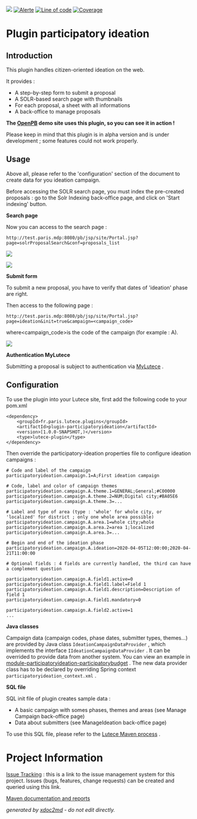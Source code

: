 ![](https://dev.lutece.paris.fr/jenkins/buildStatus/icon?job=particip-plugin-participatoryideation-deploy)
[![Alerte](https://dev.lutece.paris.fr/sonar/api/project_badges/measure?project=fr.paris.lutece.plugins%3Aplugin-participatoryideation&metric=alert_status)](https://dev.lutece.paris.fr/sonar/dashboard?id=fr.paris.lutece.plugins%3Aplugin-participatoryideation)
[![Line of code](https://dev.lutece.paris.fr/sonar/api/project_badges/measure?project=fr.paris.lutece.plugins%3Aplugin-participatoryideation&metric=ncloc)](https://dev.lutece.paris.fr/sonar/dashboard?id=fr.paris.lutece.plugins%3Aplugin-participatoryideation)
[![Coverage](https://dev.lutece.paris.fr/sonar/api/project_badges/measure?project=fr.paris.lutece.plugins%3Aplugin-participatoryideation&metric=coverage)](https://dev.lutece.paris.fr/sonar/dashboard?id=fr.paris.lutece.plugins%3Aplugin-participatoryideation)

# Plugin participatory ideation

## Introduction

This plugin handles citizen-oriented ideation on the web.

It provides :

 
* A step-by-step form to submit a proposal
* A SOLR-based search page with thumbnails
* For each proposal, a sheet with all informations
* A back-office to manage proposals

 **The [OpenPB](https://github.com/lutece-secteur-public/particip-site-participatorybudget) demo site uses this plugin, so you can see it in action !** 

Please keep in mind that this plugin is in alpha version and is under development ; some features could not work properly.

## Usage

Above all, please refer to the 'configuration' section of the document to create data for you ideation campaign.

Before accessing the SOLR search page, you must index the pre-created proposals : go to the Solr Indexing back-office page, and click on 'Start indexing' button.

 **Search page** 

Now you can access to the search page :

```
http://test.paris.mdp:8080/pb/jsp/site/Portal.jsp?page=solrProposalSearch&conf=proposals_list
```

![](https://dev.lutece.paris.fr/plugins/plugin-participatoryideation/images/search_page.png)

![](https://dev.lutece.paris.fr/plugins/plugin-participatoryideation/images/submission_sheet.png)

 **Submit form** 

To submit a new proposal, you have to verify that dates of 'ideation' phase are right.

Then access to the following page :

```
http://test.paris.mdp:8080/pb/jsp/site/Portal.jsp?page=ideation&init=true&campaign=<campaign_code>
```

where<campaign_code>is the code of the campaign (for example : A).

![](https://dev.lutece.paris.fr/plugins/plugin-participatoryideation/images/ideation_form.png)

 **Authentication MyLutece** 

Submitting a proposal is subject to authentication via [MyLutece](https://github.com/lutece-platform/lutece-auth-plugin-mylutece) .

## Configuration

To use the plugin into your Lutece site, first add the following code to your pom.xml

```
<dependency>
	<groupId>fr.paris.lutece.plugins</groupId>
	<artifactId>plugin-participatoryideation</artifactId>
	<version>[1.0.0-SNAPSHOT,)</version>
	<type>lutece-plugin</type>
</dependency>
```

Then override the participatory-ideation properties file to configure ideation campaigns :

```
# Code and label of the campaign
participatoryideation.campaign.1=A;First ideation campaign

# Code, label and color of campaign themes
participatoryideation.campaign.A.theme.1=GENERAL;General;#C00000
participatoryideation.campaign.A.theme.2=NUM;Digital city;#BA05E6
participatoryideation.campaign.A.theme.3=...

# Label and type of area (type : 'whole' for whole city, or 'localized' for district ; only one whole area possible)
participatoryideation.campaign.A.area.1=whole city;whole
participatoryideation.campaign.A.area.2=area 1;localized
participatoryideation.campaign.A.area.3=...

# Begin and end of the ideation phase
participatoryideation.campaign.A.ideation=2020-04-05T12:00:00;2020-04-21T11:00:00 

# Optional fields : 4 fields are currently handled, the third can have a complement question

participatoryideation.campaign.A.field1.active=0
participatoryideation.campaign.A.field1.label=Field 1
participatoryideation.campaign.A.field1.description=Description of field 1
participatoryideation.campaign.A.field1.mandatory=0

participatoryideation.campaign.A.field2.active=1
...
```

 **Java classes** 

Campaign data (campaign codes, phase dates, submitter types, themes...) are provided by Java class `IdeationCampaignDataProvider` , which implements the interface `IIdeationCampaignDataProvider` . It can be overrided to provide data from another system. You can view an example in [module-participatoryideation-participatorybudget](https://github.com/lutece-secteur-public/particip-module-participatoryideation-participatorybudget/blob/develop/src/java/fr/paris/lutece/plugins/participatoryideation/modules/participatorybudget/service/ideation/ParticipatoryIdeationCampaignModuleDataProvider.java) . The new data provider class has to be declared by overriding Spring context `participatoryideation_context.xml` .

 **SQL file** 

SQL init file of plugin creates sample data :

 
* A basic campaign with somes phases, themes and areas (see Manage Campaign back-office page)
* Data about submitters (see ManageIdeation back-office page)

To use this SQL file, please refer to the [Lutece Maven process](https://fr.lutece.paris.fr/fr/jsp/site/Portal.jsp?page=wiki&view=page&page_name=maven#H3_Initialize_database) .

# Project Information

 [Issue Tracking](http://dev.lutece.paris.fr/jira/browse/PARTIDEA) : this is a link to the issue management system for this project. Issues (bugs, features, change requests) can be created and queried using this link.


[Maven documentation and reports](https://dev.lutece.paris.fr/plugins/plugin-participatoryideation/)



 *generated by [xdoc2md](https://github.com/lutece-platform/tools-maven-xdoc2md-plugin) - do not edit directly.*